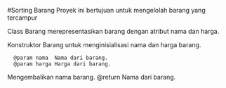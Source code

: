 #Sorting Barang
Proyek ini bertujuan untuk mengelolah barang yang tercampur

Class Barang merepresentasikan barang dengan atribut nama dan harga.

Konstruktor Barang untuk menginisialisasi nama dan harga barang.

      @param nama  Nama dari barang.
      @param harga Harga dari barang.

Mengembalikan nama barang.
@return Nama dari barang.
